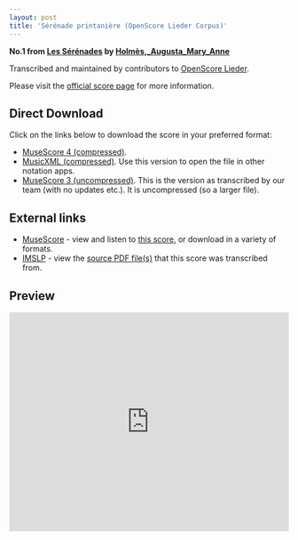 ```yaml
---
layout: post
title: 'Sérénade printanière (OpenScore Lieder Corpus)'
---
```


__No.1 from [Les Sérénades](https://fourscoreandmore.org/openscore/lieder/Holm%C3%A8s,_Augusta_Mary_Anne/Les_S%C3%A9r%C3%A9nades/) by [Holmès,_Augusta_Mary_Anne](https://fourscoreandmore.org/openscore/lieder/Holm%C3%A8s,_Augusta_Mary_Anne)__

Transcribed and maintained by contributors to [OpenScore Lieder].

Please visit the [official score page] for more information.

[official score page]: https://musescore.com/openscore-lieder-corpus/scores/5001684
[OpenScore Lieder]: https://musescore.com/openscore-lieder-corpus

## Direct Download

Click on the links below to download the score in your preferred format:
- [MuseScore 4 (compressed)](https://fourscoreandmore.org/openscore/lieder/Holm%C3%A8s,_Augusta_Mary_Anne/Les_S%C3%A9r%C3%A9nades/1_S%C3%A9r%C3%A9nade_printani%C3%A8re.mscz).
- [MusicXML (compressed)](https://fourscoreandmore.org/openscore/lieder/Holm%C3%A8s,_Augusta_Mary_Anne/Les_S%C3%A9r%C3%A9nades/1_S%C3%A9r%C3%A9nade_printani%C3%A8re.mxl). Use this version to open the file in other notation apps.
- [MuseScore 3 (uncompressed)](https://raw.githubusercontent.com/OpenScore/Lieder/refs/heads/main/scores/Holm%C3%A8s,_Augusta_Mary_Anne/Les_S%C3%A9r%C3%A9nades/1_S%C3%A9r%C3%A9nade_printani%C3%A8re/lc5001684.mscx). This is the version as transcribed by our team (with no updates etc.). It is uncompressed (so a larger file).

## External links

- [MuseScore] - view and listen to [this score][MuseScore], or download in a variety of formats.
- [IMSLP] - view the [source PDF file(s)][IMSLP] that this score was transcribed from.

[MuseScore]: https://musescore.com/score/5001684
[IMSLP]: https://imslp.org/wiki/Special:ReverseLookup/112763

## Preview

<iframe width="100%" height="394" src="https://musescore.com/openscore-lieder-corpus/scores/5001684/embed" frameborder="0" allowfullscreen allow="autoplay; fullscreen"></iframe>

